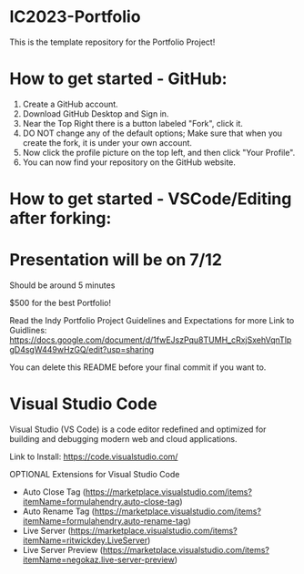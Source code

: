 # IC2023-Portfolio
This is the template repository for the Portfolio Project!

# How to get started - GitHub:
1. Create a GitHub account.
2. Download GitHub Desktop and Sign in.
3. Near the Top Right there is a button labeled "Fork", click it.
4. DO NOT change any of the default options; Make sure that when you create the fork, it is under your own account.
5. Now click the profile picture on the top left, and then click "Your Profile".
6. You can now find your repository on the GitHub website.

# How to get started - VSCode/Editing after forking:


# Presentation will be on 7/12
Should be around 5 minutes

$500 for the best Portfolio!

Read the Indy Portfolio Project Guidelines and Expectations for more
Link to Guidlines: https://docs.google.com/document/d/1fwEJszPqu8TUMH_cRxjSxehVqnTlpgD4sgW449wHzGQ/edit?usp=sharing

You can delete this README before your final commit if you want to.

# Visual Studio Code 
Visual Studio (VS Code) is a code editor redefined and optimized for building and debugging modern web and cloud applications. 

Link to Install: https://code.visualstudio.com/

OPTIONAL Extensions for Visual Studio Code
- Auto Close Tag (https://marketplace.visualstudio.com/items?itemName=formulahendry.auto-close-tag)
- Auto Rename Tag (https://marketplace.visualstudio.com/items?itemName=formulahendry.auto-rename-tag)
- Live Server (https://marketplace.visualstudio.com/items?itemName=ritwickdey.LiveServer)
- Live Server Preview (https://marketplace.visualstudio.com/items?itemName=negokaz.live-server-preview)
